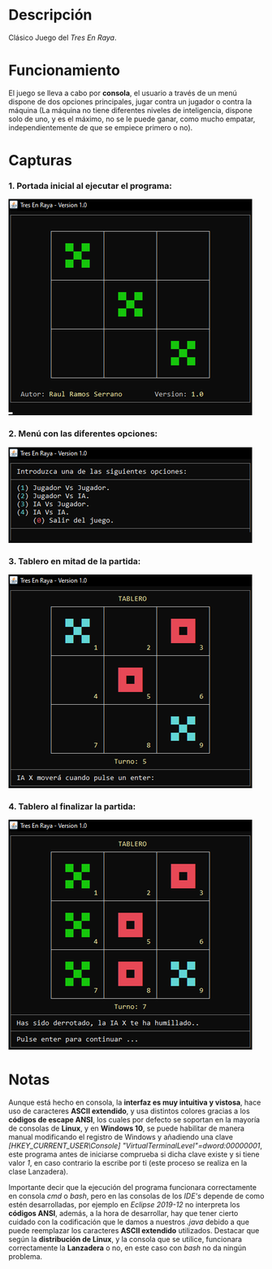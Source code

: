 # Descripción
Clásico Juego del *Tres En Raya*.
# Funcionamiento
El juego se lleva a cabo por **consola**, el usuario a través de un menú dispone de dos opciones principales, jugar contra un jugador o contra la máquina (La máquina no tiene diferentes niveles de inteligencia, dispone solo de uno, y es el máximo, no se le puede ganar, como mucho empatar, independientemente de que se empiece primero o no).
# Capturas
### 1. Portada inicial al ejecutar el programa:
![Captura portada](https://raw.githubusercontent.com/RaulitoRS97/tres_en_raya_consola/master/capturas/CapturaPortada.png)
### 2. Menú con las diferentes opciones:
![Captura menú](https://raw.githubusercontent.com/RaulitoRS97/tres_en_raya_consola/master/capturas/CapturaMenu.png)  
### 3. Tablero en mitad de la partida:
![Captura mitad partida](https://raw.githubusercontent.com/RaulitoRS97/tres_en_raya_consola/master/capturas/CapturaMitadPartida.png)  
### 4. Tablero al finalizar la partida:
![Captura final partida](https://raw.githubusercontent.com/RaulitoRS97/tres_en_raya_consola/master/capturas/CapturaFinalPartida.png)  
# Notas
Aunque está hecho en consola, la **interfaz es muy intuitiva y vistosa**, hace uso de caracteres **ASCII extendido**, y usa distintos colores gracias a los **códigos de escape ANSI**, los cuales por defecto se soportan en la mayoría de consolas de **Linux**, y en **Windows 10**, se puede habilitar de manera manual modificando el registro de Windows y añadiendo una clave *[HKEY_CURRENT_USER\Console] "VirtualTerminalLevel"=dword:00000001*, este programa antes de iniciarse comprueba si dicha clave existe y si tiene valor *1*, en caso contrario la escribe por ti (este proceso se realiza en la clase Lanzadera).

Importante decir que la ejecución del programa funcionara correctamente en consola *cmd* o *bash*, pero en las consolas de los *IDE's* depende de como estén desarrolladas, por ejemplo en *Eclipse 2019-12* no interpreta los **códigos ANSI**, además, a la hora de desarrollar, hay que tener cierto cuidado con la codificación que le damos a nuestros *.java* debido a que puede reemplazar los caracteres **ASCII extendido** utilizados. Destacar que según la **distribución de Linux**, y la consola que se utilice, funcionara correctamente la **Lanzadera** o no, en este caso con *bash* no da ningún problema.
